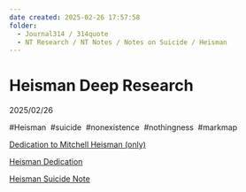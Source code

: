 ```yaml
---
date created: 2025-02-26 17:57:58
folder:
  - Journal314 / 314quote
  - NT Research / NT Notes / Notes on Suicide / Heisman
---
```


# Heisman Deep Research

2025/02/26

#Heisman  #suicide  #nonexistence  #nothingness  #markmap

[Dedication to Mitchell Heisman (only)](Dedication%20to%20Mitchell%20Heisman%20\(only\).md)

[Heisman Dedication](Heisman%20Dedication.md)

[Heisman Suicide Note](Heisman%20Suicide%20Note.md)